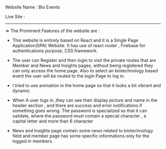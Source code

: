 Website Name : Bio Events

Live Site :



------------------------


=> The Prominent Features of the website are : 

* This website is entirely based on React and it is a Single Page Application(SPA) Website. It has use of react router , Firebase for authentications purpose, CSS framework.

* The user can Register and then login to visit the private routes that are Member and News and Insights pages, without being registered they can only access the home page. Also to select an biotechnology based event the user will be routed to the login Page to log in.

* I tried to use animation in the home page so that it looks a bit vibrant and dynamic

* When A user logs in ,they can see their display picture and name in the header section , and there are success and error notifications if something goes wrong. The password is specialized so that it can validate, where the password  must contain a special character , a capital letter and more than 6 character

* News and Insights page contain some news related to biotechnology field and member page has some specific informations only for the logged in members. 
